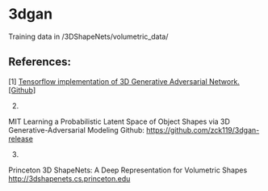 # 3dgan
Training data in /3DShapeNets/volumetric_data/


## References:
[1]
[Tensorflow implementation of 3D Generative Adversarial Network.](https://meetshah1995.github.io/gan/deep-learning/tensorflow/visdom/2017/04/01/3d-generative-adverserial-networks-for-volume-classification-and-generation.html "")
[[Github]](https://github.com/meetshah1995/tf-3dgan "")


2)
MIT Learning a Probabilistic Latent Space of Object Shapes via 3D Generative-Adversarial Modeling
Github:
https://github.com/zck119/3dgan-release

3)
Princeton 3D ShapeNets: A Deep Representation for Volumetric Shapes
http://3dshapenets.cs.princeton.edu

